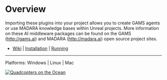 # Overview

Importing these plugins into your project allows you to create
GAMS agents or use MADARA knowledge bases within Unreal projects.
More information on these AI middleware packages can be found on
the GAMS (http://gams.ai) and MADARA (http://madara.ai) open source
project sites.

* [Wiki](https://github.com/jredmondson/GamsPlugins/wiki) | [Installation](https://github.com/jredmondson/GamsPlugins/wiki/Installation) | [Running](https://github.com/jredmondson/GamsPlugins/wiki/RunningSimulations)

---

Platforms: Windows | Linux | Mac


[![Quadcopters on the Ocean](https://imgur.com/noO5Ibm.png)](https://www.youtube.com/watch?v=7Y_-AExrVe8)
